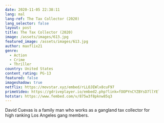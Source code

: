 ```yaml
---
date: 2020-11-05 22:38:11
lang: mal
lang-ref: The Tax Collector (2020)
lang_selector: false
layout: post
title: The Tax Collector (2020)
image: /assets/images/613.jpg
featured_image: /assets/images/613.jpg
author: maxflix21
genre:
  - Action
  - Crime
  - Thriller
country: United States
content_rating: PG-13
featured: false
imageshadow: true
netflix: https://movstar.xyz/embed/rLLOJEWlx8cuF97
primeVideo: https://gdriveplayer.io/embed2.php?link=fOOPYnCYZBYsD7llYElZbAq0nKb8Y3oY9Cuxou%252BmNJg%252BPKCQpSv1AdTpLrJfa9qihXALZZzz%252FZEJUT4MTT4HkmccXCf4leUNGEUbwCrLLfpGz4aZieLIx6vlUZQx0H0DJ39AM%252Fg2BDFxlt97V%252BVemiCXKeeJZdERhkEE1EuB7rizMWEKVRUPejWpNCRBk%252B6Fk%253D
hotstar: https://www.fembed.com/v/875w3f8pknw85q3
---
```

 David Cuevas is a family man who works as a gangland tax collector for high ranking Los Angeles gang members.